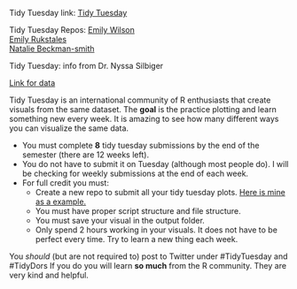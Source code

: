 Tidy Tuesday link:
[Tidy Tuesday](https://github.com/rfordatascience/tidytuesday)

Tidy Tuesday Repos:
[Emily Wilson](https://github.com/emwilson243/TidyTuesday)  
[Emily Rukstales](https://github.com/erukstales/TidyTuesday)  
[Natalie Beckman-smith](https://github.com/nataliebeckmansmith/Tidy_Tuesdays.git)  

Tidy Tuesday: info from Dr. Nyssa Silbiger

[Link for data](https://github.com/rfordatascience/tidytuesday)

Tidy Tuesday is an international community of R enthusiasts that create visuals from the same dataset.  The **goal** is the practice plotting and learn something new every week. It is amazing to see how many different ways you can visualize the same data.

- You must complete **8** tidy tuesday submissions by the end of the semester (there are 12 weeks left).  
- You do not have to submit it on Tuesday (although most people do). I will be checking for weekly submissions at the end of each week.
- For full credit you must:
  - Create a new repo to submit all your tidy tuesday plots. [Here is mine as a example.](https://github.com/njsilbiger/TidyTuesday_CSUN)
  - You must have proper script structure and file structure.
  - You must save your visual in the output folder.  
  - Only spend 2 hours working in your visuals. It does not have to be perfect every time.  Try to learn a new thing each week.

You *should* (but are not required to) post to Twitter under #TidyTuesday and #TidyDors 
If you do you will learn **so much** from the R community. They are very kind and helpful. 